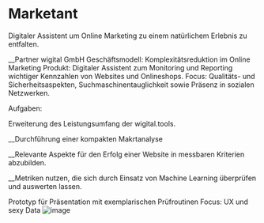 # Marketant
Digitaler Assistent um Online Marketing zu einem natürlichem Erlebnis zu entfalten. 

__Partner wigital GmbH
Geschäftsmodell: Komplexitätsreduktion im Online Marketing
Produkt: Digitaler Assistent zum Monitoring und Reporting wichtiger Kennzahlen von Websites und Onlineshops.
Focus: Qualitäts- und Sicherheitsaspekten, Suchmaschinentauglichkeit sowie Präsenz in sozialen Netzwerken.

Aufgaben:

Erweiterung des Leistungsumfang der wigital.tools.

__Durchführung einer kompakten Makrtanalyse

__Relevante Aspekte für den Erfolg einer Website in messbaren Kriterien abzubilden.

__Metriken nutzen, die sich durch Einsatz von Machine Learning überprüfen und auswerten lassen.


Prototyp für Präsentation mit exemplarischen Prüfroutinen	Focus: UX und sexy Data
![image](https://user-images.githubusercontent.com/84441806/159963948-8928bab2-3746-4ccf-aac1-62bb4b8d07c9.png)
